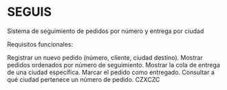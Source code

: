 # SEGUIS
Sistema de seguimiento de pedidos por número y entrega por ciudad

Requisitos funcionales:

Registrar un nuevo pedido (número, cliente, ciudad destino).
Mostrar pedidos ordenados por número de seguimiento.
Mostrar la cola de entrega de una ciudad específica.
Marcar el pedido como entregado. Consultar a qué ciudad pertenece un número de pedido.
CZXCZC